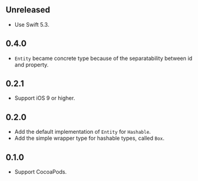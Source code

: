 ## Unreleased

- Use Swift 5.3.


## 0.4.0

- `Entity` became concrete type because of the separatability between id and property.


## 0.2.1

- Support iOS 9 or higher.


## 0.2.0

- Add the default implementation of `Entity` for `Hashable`.
- Add the simple wrapper type for hashable types, called `Box`.


## 0.1.0

- Support CocoaPods.
